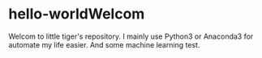 # hello-worldWelcom

Welcom to little tiger's repository. I mainly use Python3 or Anaconda3 for automate my life easier. And some machine learning test.

